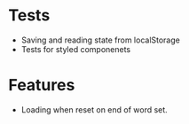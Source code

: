 # Tests
- Saving and reading state from localStorage
- Tests for styled componenets

# Features
- Loading when reset on end of word set.

